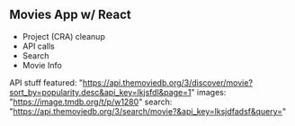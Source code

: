 ## Movies App w/ React

-   Project (CRA) cleanup
-   API calls
-   Search
-   Movie Info

API stuff
featured: "https://api.themoviedb.org/3/discover/movie?sort_by=popularity.desc&api_key=lkjsfdl&page=1"
images: "https://image.tmdb.org/t/p/w1280"
search: "https://api.themoviedb.org/3/search/movie?&api_key=lksjdfadsf&query="